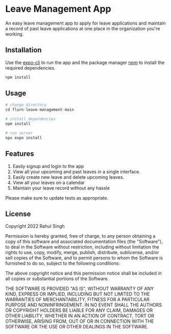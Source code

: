 # Leave Management App

An easy leave management app to apply for leave applications and maintain a record of past leave applications at one place in the organization you're working.

## Installation

Use the [expo-cli](https://www.npmjs.com/package/expo-cli) to run the app and the package manager [npm](https://nodejs.org/en/download/) to install the required dependencies.

```bash
npm install
```

## Usage

```python
# change directory
cd flurn-leave-management-main

# install dependencies
npm install

# run server
npx expo install
```

## Features
1. Easily signup and login to the app
2. View all your upcoming and past leaves in a single interface.
3. Easily create new leave and delete upcoming leaves.
4. View all your leaves on a calendar
5. Maintain your leave record without any hassle

Please make sure to update tests as appropriate.

## License
Copyright 2022 Rahul Singh

Permission is hereby granted, free of charge, to any person obtaining a copy of this software and associated documentation files (the "Software"), to deal in the Software without restriction, including without limitation the rights to use, copy, modify, merge, publish, distribute, sublicense, and/or sell copies of the Software, and to permit persons to whom the Software is furnished to do so, subject to the following conditions:

The above copyright notice and this permission notice shall be included in all copies or substantial portions of the Software.

THE SOFTWARE IS PROVIDED "AS IS", WITHOUT WARRANTY OF ANY KIND, EXPRESS OR IMPLIED, INCLUDING BUT NOT LIMITED TO THE WARRANTIES OF MERCHANTABILITY, FITNESS FOR A PARTICULAR PURPOSE AND NONINFRINGEMENT. IN NO EVENT SHALL THE AUTHORS OR COPYRIGHT HOLDERS BE LIABLE FOR ANY CLAIM, DAMAGES OR OTHER LIABILITY, WHETHER IN AN ACTION OF CONTRACT, TORT OR OTHERWISE, ARISING FROM, OUT OF OR IN CONNECTION WITH THE SOFTWARE OR THE USE OR OTHER DEALINGS IN THE SOFTWARE.